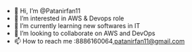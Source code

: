 - 👋 Hi, I’m @Patanirfan11
- 👀 I’m interested in AWS & Devops role
- 🌱 I’m currently learning new softwares in IT
- 💞️ I’m looking to collaborate on AWS and DevOps
- 📫 How to reach me :8886160064,patanirfan11@gmail.com

<!---
Patanirfan11/Patanirfan11 is a ✨ special ✨ repository because its `README.md` (this file) appears on your GitHub profile.
You can click the Preview link to take a look at your changes.
--->
